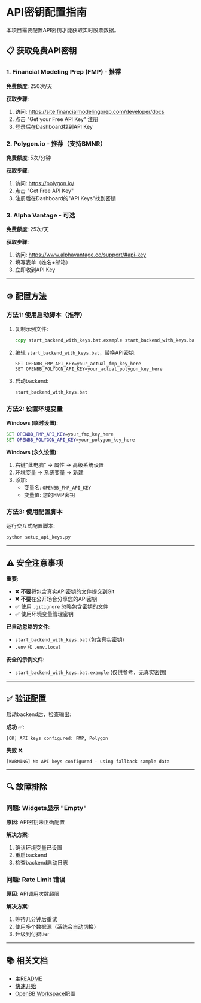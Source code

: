 # API密钥配置指南

本项目需要配置API密钥才能获取实时股票数据。

## 📋 获取免费API密钥

### 1. Financial Modeling Prep (FMP) - 推荐

**免费额度**: 250次/天

**获取步骤**:
1. 访问: https://site.financialmodelingprep.com/developer/docs
2. 点击 "Get your Free API Key" 注册
3. 登录后在Dashboard找到API Key

### 2. Polygon.io - 推荐（支持BMNR）

**免费额度**: 5次/分钟

**获取步骤**:
1. 访问: https://polygon.io/
2. 点击 "Get Free API Key"
3. 注册后在Dashboard的"API Keys"找到密钥

### 3. Alpha Vantage - 可选

**免费额度**: 25次/天

**获取步骤**:
1. 访问: https://www.alphavantage.co/support/#api-key
2. 填写表单（姓名+邮箱）
3. 立即收到API Key

---

## ⚙️ 配置方法

### 方法1: 使用启动脚本（推荐）

1. 复制示例文件:
   ```cmd
   copy start_backend_with_keys.bat.example start_backend_with_keys.bat
   ```

2. 编辑 `start_backend_with_keys.bat`，替换API密钥:
   ```batch
   SET OPENBB_FMP_API_KEY=your_actual_fmp_key_here
   SET OPENBB_POLYGON_API_KEY=your_actual_polygon_key_here
   ```

3. 启动backend:
   ```cmd
   start_backend_with_keys.bat
   ```

### 方法2: 设置环境变量

**Windows (临时设置)**:
```cmd
SET OPENBB_FMP_API_KEY=your_fmp_key_here
SET OPENBB_POLYGON_API_KEY=your_polygon_key_here
```

**Windows (永久设置)**:
1. 右键"此电脑" → 属性 → 高级系统设置
2. 环境变量 → 系统变量 → 新建
3. 添加:
   - 变量名: `OPENBB_FMP_API_KEY`
   - 变量值: 您的FMP密钥

### 方法3: 使用配置脚本

运行交互式配置脚本:
```cmd
python setup_api_keys.py
```

---

## ⚠️ 安全注意事项

**重要**:
- ❌ **不要**将包含真实API密钥的文件提交到Git
- ❌ **不要**在公开场合分享您的API密钥
- ✅ 使用 `.gitignore` 忽略包含密钥的文件
- ✅ 使用环境变量管理密钥

**已自动忽略的文件**:
- `start_backend_with_keys.bat` (包含真实密钥)
- `.env` 和 `.env.local`

**安全的示例文件**:
- `start_backend_with_keys.bat.example` (仅供参考，无真实密钥)

---

## ✅ 验证配置

启动backend后，检查输出:

**成功** ✅:
```
[OK] API keys configured: FMP, Polygon
```

**失败** ❌:
```
[WARNING] No API keys configured - using fallback sample data
```

---

## 🔍 故障排除

### 问题: Widgets显示 "Empty"

**原因**: API密钥未正确配置

**解决方案**:
1. 确认环境变量已设置
2. 重启backend
3. 检查backend启动日志

### 问题: Rate Limit 错误

**原因**: API调用次数超限

**解决方案**:
1. 等待几分钟后重试
2. 使用多个数据源（系统会自动切换）
3. 升级到付费tier

---

## 📚 相关文档

- [主README](README.md)
- [快速开始](docs/QUICKSTART.md)
- [OpenBB Workspace配置](docs/OPENBB_WORKSPACE_SETUP.md)
